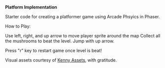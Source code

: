 **Platform Implementation**

Starter code for creating a platformer game using Arcade Phsyics in Phaser.

How to Play: 

Use left, right, and up arrow to move player sprite around the map
Collect all the mushrooms to beat the level. 
Jump with up arrow. 

Press "r" key to restart game once level is beat!

Visual assets courtesy of [Kenny Assets](https://kenney.nl/assets), with gratitude.